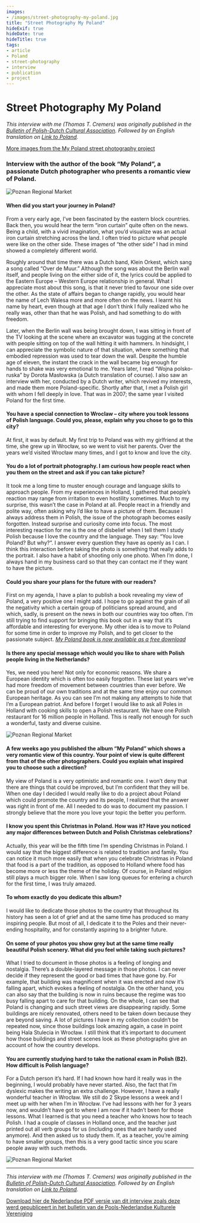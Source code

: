 ```yaml
---
images:
- /images/street-photography-my-poland.jpg
title: "Street Photography My Poland"
hideExif: true
hideDate: true
hideTitle: true
tags:
- article
- Poland
- street-photography
- interview
- publication
- project
---
```

# Street Photography My Poland

*This interview with me (Thomas T. Cremers) was originally published in the [Bulletin of Polish-Dutch Cultural Association](https://pnkv.nl). Followed by an English translation on [Link to Poland](https://linktopoland.com/en/my-poland-by-thomas-cremers-dutch-photographer/).*

[More images from the My Poland street photography project](/tags/my-poland)


### Interview with the author of the book “My Poland”, a passionate Dutch photographer who presents a romantic view of Poland.

![Poznan Regional Market](/images/life-in-contrast/theodoorthomas-life-in-contrast-17.jpg)

#### When did you start your journey in Poland?
From a very early age, I’ve been fascinated by the eastern block countries. Back then, you would hear the term “iron curtain” quite often on the news. Being a child, with a vivid imagination, what you’d visualize was an actual iron curtain stretching across the land. I often tried to picture what people were like on the other side. These images of “the other side” I had in mind showed a completely different world.

Roughly around that time there was a Dutch band, Klein Orkest, which sang a song called “Over de Muur.” Although the song was about the Berlin wall itself, and people living on the either side of it, the lyrics could be applied to the Eastern Europe – Western Europe relationship in general. What I appreciate most about this song, is that it never tried to favour one side over the other.  As the state of affairs began to change rapidly, you would hear the name of Lech Walesa more and more often on the news. I learnt his name by heart, even though at that age I don’t think I fully realized who he really was, other than that he was Polish, and had something to do with freedom.

Later, when the Berlin wall was being brought down, I was sitting in front of the TV looking at the scene where an excavator was tugging at the concrete with people sitting on top of the wall hitting it with hammers. In hindsight, I can appreciate the symbolic nature of that situation, where something that embodied repression was used to tear down the wall. Despite the humble age of eleven, the instant the crack in the wall became big enough for hands to shake was very emotional to me. Years later, I read “Wojna polsko-ruska” by Dorota Masłowska (a Dutch translation of course). I also saw an interview with her, conducted by a Dutch writer, which revived my interests, and made them more Poland-specific. Shortly after that, I met a Polish girl with whom I fell deeply in love. That was in 2007; the same year I visited Poland for the first time.


#### You have a special connection to Wroclaw – city where you took lessons of Polish language. Could you, please, explain why you chose to go to this city?
At first, it was by default. My first trip to Poland was with my girlfriend at the time, she grew up in Wrocław, so we went to visit her parents. Over the years we’d visited Wrocław many times, and I got to know and love the city.



#### You  do a lot of portrait photography. I am curious how people react when you  them on the street and ask if you can take picture?
It took me a long time to muster enough courage and language skills to approach people. From my experiences in Holland, I gathered that people’s reaction may range from irritation to even hostility sometimes. Much to my surprise, this wasn’t the case in Poland at all. People react in a friendly and polite way, often asking why I’d like to have a picture of them. Because I always address them in Polish, the issue of the photograph becomes easily forgotten. Instead surprise and curiosity come into focus. The most interesting reaction for me is the one of disbelief when I tell them I study Polish because I love the country and the language. They say: “You love Poland? But why?”. I answer every question they have as openly as I can. I think this interaction before taking the photo is something that really adds to the portrait. I also have a habit of shooting only one photo. When I’m done, I always hand in my business card so that they can contact me if they want to have the picture.


#### Could you share your plans for the future with our readers?
First on my agenda, I have a plan to publish a book revealing my view of Poland, a very positive one I might add. I hope to go against the grain of  all the negativity which a certain group of politicians spread around, and which, sadly, is present on the news in both our countries way too often. I’m still trying to find support for bringing this book out in a way that it’s affordable and interesting for everyone. My other idea is to move to Poland for some time in order to improve my Polish, and to get closer to the passionate subject.
*[My Poland book is now available as a free download](http://www.blurb.com/b/2698426-my-poland?ebook=377132)*



#### Is there any special message which would you like to share with Polish people living in the Netherlands?
Yes, we need you here! Not only for economic reasons. We share a European identity which is often too easily forgotten. These last years we’ve had more freedom of movement between countries than ever before. We can be proud of our own traditions and at the same time enjoy our common European heritage. As you can see I’m not making any attempts to hide that I’m a European patriot. And before I forget I would like to ask all Poles in Holland with cooking skills to open a Polish restaurant. We have one Polish restaurant for 16 million  people in Holland. This is really not enough for such a wonderful, tasty and diverse cuisine.


![Poznan Regional Market](/images/life-in-contrast/theodoorthomas-life-in-contrast-20.jpg)


#### A few weeks ago you published the album “My Poland” which shows a very romantic view of this country.  Your point of view is quite different from that of the other photographers. Could you explain what inspired you to choose such a direction?
My view of Poland is a very optimistic and romantic one. I won’t deny that there are things that could be improved, but I’m confident that they will be. When one day I decided I would really like to do a project about Poland which could  promote the country and its people, I realized that the  answer was right in front of me. All I needed to do was to document my passion. I strongly believe that the more you love your topic the better you perform.


#### I know you spent this Christmas in Poland. How was it? Have you noticed any major differences between Dutch and Polish Christmas celebrations?
Actually, this year will be the fifth time I’m spending Christmas in Poland. I would say that the biggest difference is related to tradition and family. You can notice it much more easily that when you celebrate Christmas in Poland that food is a part of  the tradition, as opposed to Holland where food has become more or less the theme of the holiday. Of course, in Poland religion still plays a much bigger role. When I saw long queues for entering a church for the first time,  I was truly amazed.


#### To whom exactly do you dedicate this album?
I would like to dedicate those photos to the country that throughout its history has seen a lot of grief and at the same time has produced so many inspiring people. But most of all, I dedicate it to the Poles and their never-ending hospitality, and for constantly aspiring to a brighter future.



#### On some of your photos you show grey but at the same time really beautiful Polish scenery. What did you feel while taking such pictures?
What I tried to document in those photos is a feeling of longing and nostalgia. There’s a double-layered message in those photos. I can never decide  if they represent the good or bad times that have gone by. For example, that building was magnificent when it was erected and now it’s falling apart, which evokes a feeling of nostalgia. On the other hand, you can also say that the building is now in ruins because the regime was too busy falling apart to care for that building. On the whole, I can see that Poland is changing and such street views are disappearing rapidly. Some buildings are nicely renovated, others need to be taken down because they are beyond saving. A lot of pictures I have in my collection couldn’t be repeated now, since those buildings look amazing again, a case in point being Hala Stulecia in Wrocław. I still think that it’s important to document how those buildings and street scenes look as these photographs give an account of how the country develops.


#### You are currently studying hard to take the national exam in Polish (B2). How difficult is Polish language?
For a Dutch person it’s hard. If I had known how hard it really was in the beginning, I would probably have never started. Also, the fact that I’m dyslexic makes the writing an extra challenge. However, I have a really wonderful teacher in Wrocław. We still do 2 Skype  lessons a week and I meet up with her when I’m in Wrocław. I’ve had  lessons with her for 3 years now, and wouldn’t have got to where I am now if  it hadn’t been for those lessons. What I learned is that you need a teacher who knows how to teach Polish. I had a couple of classes in Holland once, and the teacher just printed out all verb groups for us (including ones that are hardly used anymore). And then asked us to study them. If, as a teacher,  you’re aiming to have smaller groups, then this is a very good tactic since you scare people away with such methods.


![Poznan Regional Market](/images/life-in-contrast/theodoorthomas-life-in-contrast-25.jpg)

---


*This interview with me (Thomas T. Cremers) was originally published in the [Bulletin of Polish-Dutch Cultural Association](https://pnkv.nl). Followed by an English translation on [Link to Poland](https://linktopoland.com/en/my-poland-by-thomas-cremers-dutch-photographer/).*

[Download hier de Nederlandse PDF versie van dit interview zoals deze werd gepubliceert in het bulletin van de Pools-Nederlandse Kulturele Vereniging](/Thomas_Cremers_Wrocław-werd-mijn-tweede-thuis_Biuletyn.pdf)


